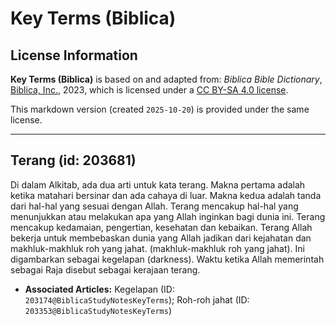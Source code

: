 # Key Terms (Biblica)

## License Information

**Key Terms (Biblica)** is based on and adapted from: _Biblica Bible Dictionary_, [Biblica, Inc.](https://www.biblica.com/), 2023, which is licensed under a [CC BY-SA 4.0 license](https://creativecommons.org/licenses/by-sa/4.0/legalcode.en).

This markdown version (created `2025-10-20`) is provided under the same license.



--------------------------------

## Terang (id: 203681)

Di dalam Alkitab, ada dua arti untuk kata terang. Makna pertama adalah ketika matahari bersinar dan ada cahaya di luar. Makna kedua adalah tanda dari hal\-hal yang sesuai dengan Allah. Terang mencakup hal\-hal yang menunjukkan atau melakukan apa yang Allah inginkan bagi dunia ini. Terang mencakup kedamaian, pengertian, kesehatan dan kebaikan. Terang Allah bekerja untuk membebaskan dunia yang Allah jadikan dari kejahatan dan makhluk\-makhluk roh yang jahat. (makhluk\-makhluk roh yang jahat). Ini digambarkan sebagai kegelapan (darkness). Waktu ketika Allah memerintah sebagai Raja disebut sebagai kerajaan terang.

* **Associated Articles:** Kegelapan (ID: `203174@BiblicaStudyNotesKeyTerms`);  Roh-roh jahat (ID: `203353@BiblicaStudyNotesKeyTerms`)


